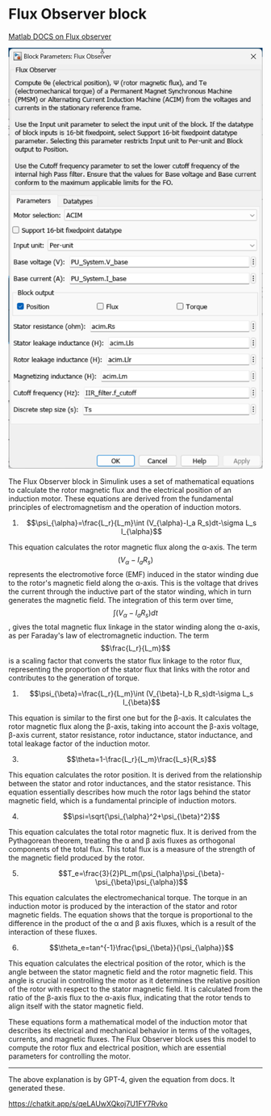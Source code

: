 # Flux Observer block


[Matlab DOCS on Flux observer](https://in.mathworks.com/help/mcb/ref/fluxobserver.html)


![image here](image-12.png)

The Flux Observer block in Simulink uses a set of mathematical equations to calculate the rotor magnetic flux and the electrical position of an induction motor. These equations are derived from the fundamental principles of electromagnetism and the operation of induction motors.

1. $$\psi_{\alpha}=\frac{L_r}{L_m}\int (V_{\alpha}-I_a R_s)dt-\sigma L_s I_{\alpha}$$


This equation calculates the rotor magnetic flux along the α-axis. The term $$(V_{\alpha}-I_a R_s)$$ represents the electromotive force (EMF) induced in the stator winding due to the rotor's magnetic field along the α-axis. This is the voltage that drives the current through the inductive part of the stator winding, which in turn generates the magnetic field. The integration of this term over time, $$\int (V_{\alpha}-I_a R_s)dt$$, gives the total magnetic flux linkage in the stator winding along the α-axis, as per Faraday's law of electromagnetic induction. The term $$\frac{L_r}{L_m}$$ is a scaling factor that converts the stator flux linkage to the rotor flux, representing the proportion of the stator flux that links with the rotor and contributes to the generation of torque.

1. $$\psi_{\beta}=\frac{L_r}{L_m}\int (V_{\beta}-I_b R_s)dt-\sigma L_s I_{\beta}$$

This equation is similar to the first one but for the β-axis. It calculates the rotor magnetic flux along the β-axis, taking into account the β-axis voltage, β-axis current, stator resistance, rotor inductance, stator inductance, and total leakage factor of the induction motor.

3. $$\theta=1-\frac{L_r}{L_m}\frac{L_s}{R_s}$$

This equation calculates the rotor position. It is derived from the relationship between the stator and rotor inductances, and the stator resistance. This equation essentially describes how much the rotor lags behind the stator magnetic field, which is a fundamental principle of induction motors.

4. $$\psi=\sqrt{\psi_{\alpha}^2+\psi_{\beta}^2}$$

This equation calculates the total rotor magnetic flux. It is derived from the Pythagorean theorem, treating the α and β axis fluxes as orthogonal components of the total flux. This total flux is a measure of the strength of the magnetic field produced by the rotor.

5. $$T_e=\frac{3}{2}PL_m(\psi_{\alpha}\psi_{\beta}-\psi_{\beta}\psi_{\alpha})$$

This equation calculates the electromechanical torque. The torque in an induction motor is produced by the interaction of the stator and rotor magnetic fields. The equation shows that the torque is proportional to the difference in the product of the α and β axis fluxes, which is a result of the interaction of these fluxes.

6. $$\theta_e=tan^{-1}\frac{\psi_{\beta}}{\psi_{\alpha}}$$

This equation calculates the electrical position of the rotor, which is the angle between the stator magnetic field and the rotor magnetic field. This angle is crucial in controlling the motor as it determines the relative position of the rotor with respect to the stator magnetic field. It is calculated from the ratio of the β-axis flux to the α-axis flux, indicating that the rotor tends to align itself with the stator magnetic field.

These equations form a mathematical model of the induction motor that describes its electrical and mechanical behavior in terms of the voltages, currents, and magnetic fluxes. The Flux Observer block uses this model to compute the rotor flux and electrical position, which are essential parameters for controlling the motor.

---

The above explanation is by GPT-4, given the equation from docs. It generated these.

https://chatkit.app/s/qeLAUwXQkoj7U1FY7Rvko